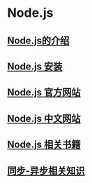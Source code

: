 
# Node.js

## [Node.js的介绍](./presentation.md)

## [Node.js 安装](./install.md)

## [Node.js 官方网站](https://nodejs.org/en/)

## [Node.js 中文网站](http://nodejs.cn)

## [Node.js 相关书籍](./Book.md)

## [同步-异步相关知识](./异步式IO与事件编程)
